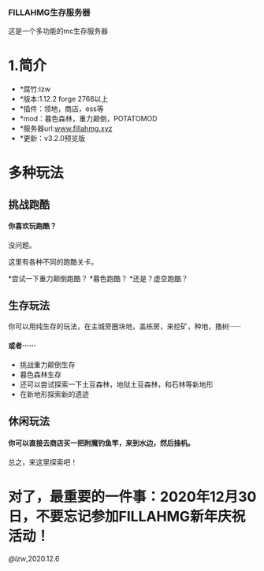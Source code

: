 ### FILLAHMG生存服务器

这是一个多功能的mc生存服务器

# 1.简介
+ *腐竹:lzw
+ *版本:1.12.2 forge 2768以上
+ *插件：领地，商店，ess等
+ *mod：暮色森林，重力颠倒，POTATOMOD
+ *服务器url:www.fillahmg.xyz
+ *更新：v3.2.0预览版

# 多种玩法

## 挑战跑酷

#### 你喜欢玩跑酷？

没问题。

这里有各种不同的跑酷关卡。

*尝试一下重力颠倒跑酷？
*暮色跑酷？
*还是？虚空跑酷？

## 生存玩法

你可以用纯生存的玩法，在主城旁圈块地，盖栋房，来挖矿，种地，撸树······

#### 或者······

+ 挑战重力颠倒生存
+ 暮色森林生存
+ 还可以尝试探索一下土豆森林，地狱土豆森林，和石林等新地形
+ 在新地形探索新的遗迹

## 休闲玩法

#### 你可以直接去商店买一把附魔钓鱼竿，来到水边，然后~~挂机~~。

总之，来这里探索吧！

# 对了，最重要的一件事：2020年12月30日，不要忘记参加FILLAHMG新年庆祝活动！

*@lzw*,2020.12.6
